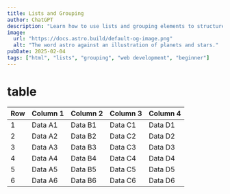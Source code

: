 ```yaml
---
title: Lists and Grouping  
author: ChatGPT  
description: "Learn how to use lists and grouping elements to structure content in HTML."  
image:  
  url: "https://docs.astro.build/default-og-image.png"  
  alt: "The word astro against an illustration of planets and stars."  
pubDate: 2025-02-04  
tags: ["html", "lists", "grouping", "web development", "beginner"]  
---
```


# table

| Row  | Column 1 | Column 2 | Column 3 | Column 4 |
|------|---------|---------|---------|---------|
| 1    | Data A1 | Data B1 | Data C1 | Data D1 |
| 2    | Data A2 | Data B2 | Data C2 | Data D2 |
| 3    | Data A3 | Data B3 | Data C3 | Data D3 |
| 4    | Data A4 | Data B4 | Data C4 | Data D4 |
| 5    | Data A5 | Data B5 | Data C5 | Data D5 |
| 6    | Data A6 | Data B6 | Data C6 | Data D6 |
